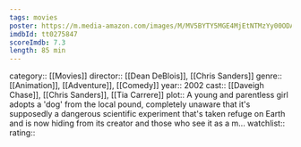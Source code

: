 ```yaml
---
tags: movies
poster: https://m.media-amazon.com/images/M/MV5BYTY5MGE4MjEtNTMzYy00ODAxLWFiNDQtNzhlOGJiZWIzNDhkXkEyXkFqcGdeQXVyNTM5NzI0NDY@._V1_SX300.jpg
imdbId: tt0275847
scoreImdb: 7.3
length: 85 min
---
```


category:: [[Movies]]
director:: [[Dean DeBlois]], [[Chris Sanders]]
genre:: [[Animation]], [[Adventure]], [[Comedy]]
year:: 2002
cast:: [[Daveigh Chase]], [[Chris Sanders]], [[Tia Carrere]]
plot:: A young and parentless girl adopts a 'dog' from the local pound, completely unaware that it's supposedly a dangerous scientific experiment that's taken refuge on Earth and is now hiding from its creator and those who see it as a m...
watchlist::
rating::
